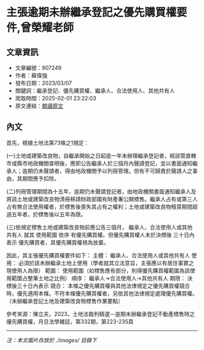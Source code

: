 # 主張逾期未辦繼承登記之優先購買權要件,曾榮耀老師

## 文章資訊
- 文章編號：907249
- 作者：蘇偉強
- 發布日期：2023/03/07
- 關鍵詞：繼承登記、優先購買權、繼承人、合法使用人、其他共有人
- 爬取時間：2025-02-01 23:22:03
- 原文連結：[閱讀原文](https://real-estate.get.com.tw/Columns/detail.aspx?no=907249)

## 內文


首先，根據土地法第73條之1規定：


(一)土地或建築改良物，自繼承開始之日起逾一年未辦理繼承登記者，經該管直轄市或縣市地政機關查明後，應即公告繼承人於三個月內聲請登記，並以書面通知繼承人；逾期仍未聲請者，得由地政機關予以列冊管理。但有不可歸責於聲請人之事由，其期間應予扣除。


(二)列冊管理期間為十五年，逾期仍未聲請登記者，由地政機關書面通知繼承人及將該土地或建築改良物清冊移請財政部國有財產署公開標售。繼承人占有或第三人占有無合法使用權者，於標售後喪失其占有之權利；土地或建築改良物租賃期間超過五年者，於標售後以五年為限。


(三)依規定標售土地或建築改良物前應公告三個月，
繼承人、合法使用人或其他共有人
就其
使用範圍
依序
有優先購買權。但優先購買權人未於決標後
三十日內表示
優先購買者，其優先購買權視為放棄。


因此，其主張優先購買權要件如下：
主體：
繼承人、合法使用人或其他共有人
使用：
必須於該未辦繼承土地上使用（學者就其立法意旨，主張應以有居住事實之現使用人為限）
範圍：
使用範圍（如標售應有部分，則得優先購買權範圍為該使用範圍占整筆土地之比例）
順序：
繼承人→合法使用人→其他共有人
期限：
決標後三十日內表示
競合：
本條之優先購買權與其他法律規定之優先購買權競合時，優先適用本條。不符本條優先購買權者，另依其他法律規定處理優先購買權。（未辦繼承登記土地及建築改良物標售作業要點）


參考來源：陳立夫，2023，土地法裁判精選－逾期未辦繼承登記不動產標售時之優先購買權，月旦法學雜誌，第332期，第223-235頁

---
*注：本文圖片存放於 ./images/ 目錄下*
